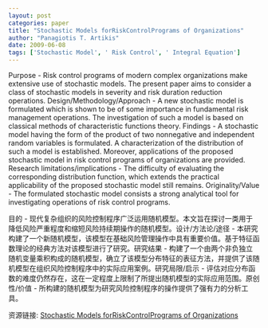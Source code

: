 ```yaml
---
layout: post
categories: paper
title: "Stochastic Models forRiskControlPrograms of Organizations"
author: "Panagiotis T. Artikis"
date: 2009-06-08
tags: ['Stochastic Model', ' Risk Control', ' Integral Equation']
---
```


Purpose - Risk control programs of modern complex organizations make extensive use of stochastic models. The present paper aims to consider a class of stochastic models in severity and risk duration reduction operations. Design/Methodology/Approach - A new stochastic model is formulated which is shown to be of some importance in fundamental risk management operations. The investigation of such a model is based on classical methods of characteristic functions theory. Findings - A stochastic model having the form of the product of two nonnegative and independent random variables is formulated. A characterization of the distribution of such a model is established. Moreover, applications of the proposed stochastic model in risk control programs of organizations are provided. Research limitations/implications - The difficulty of evaluating the corresponding distribution function, which extends the practical applicability of the proposed stochastic model still remains.   Originality/Value - The formulated stochastic model consists a strong analytical tool for investigating operations of risk control programs.

目的 - 现代复杂组织的风险控制程序广泛运用随机模型。本文旨在探讨一类用于降低风险严重程度和缩短风险持续期操作的随机模型。设计/方法论/途径 - 本研究构建了一个新随机模型，该模型在基础风险管理操作中具有重要价值。基于特征函数理论的经典方法对该模型进行了研究。研究结果 - 构建了一个由两个非负独立随机变量乘积构成的随机模型，确立了该模型分布特征的表征方法，并提供了该随机模型在组织风险控制程序中的实际应用案例。研究局限/启示 - 评估对应分布函数的难度仍然存在，这在一定程度上限制了所提出随机模型的实际应用范围。原创性/价值 - 所构建的随机模型为研究风险控制程序的操作提供了强有力的分析工具。

资源链接: [Stochastic Models forRiskControlPrograms of Organizations](https://papers.ssrn.com/sol3/papers.cfm?abstract_id=1415444)
